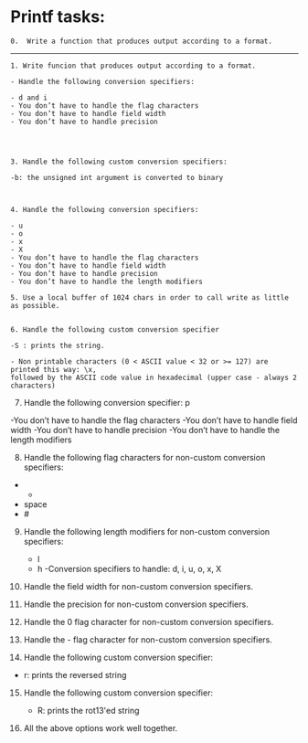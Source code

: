 # Printf tasks: #


	0.  Write a function that produces output according to a format.

<hr>

	1. Write funcion that produces output according to a format.

	- Handle the following conversion specifiers:

	- d and i
	- You don’t have to handle the flag characters
	- You don’t have to handle field width
	- You don’t have to handle precision




	3. Handle the following custom conversion specifiers:

	-b: the unsigned int argument is converted to binary



	4. Handle the following conversion specifiers:

	- u
	- o
	- x
	- X
	- You don’t have to handle the flag characters
	- You don’t have to handle field width
	- You don’t have to handle precision
	- You don’t have to handle the length modifiers

	5. Use a local buffer of 1024 chars in order to call write as little as possible.


	6. Handle the following custom conversion specifier

	-S : prints the string.

	- Non printable characters (0 < ASCII value < 32 or >= 127) are printed this way: \x, 
	followed by the ASCII code value in hexadecimal (upper case - always 2 characters)


7. Handle the following conversion specifier: p

 -You don’t have to handle the flag characters
 -You don’t have to handle field width
 -You don’t have to handle precision
 -You don’t have to handle the length modifiers


8. Handle the following flag characters for non-custom conversion specifiers:

 - +
 - space
 - \#


9. Handle the following length modifiers for non-custom conversion specifiers:

   - l
   - h
   -Conversion specifiers to handle: d, i, u, o, x, X


10. Handle the field width for non-custom conversion specifiers.


11. Handle the precision for non-custom conversion specifiers.


12. Handle the 0 flag character for non-custom conversion specifiers.


13. Handle the - flag character for non-custom conversion specifiers.


14. Handle the following custom conversion specifier:

   - r: prints the reversed string


15. Handle the following custom conversion specifier:

    - R: prints the rot13'ed string


16. All the above options work well together.

